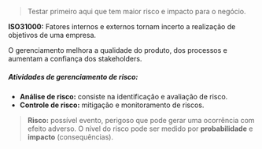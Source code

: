 
>Testar primeiro aqui que tem maior risco e impacto para o negócio.

**ISO31000:** Fatores internos e externos tornam incerto a realização de objetivos de uma empresa.

O gerenciamento melhora a qualidade do produto, dos processos e aumentam a confiança dos stakeholders.

##### Atividades de gerenciamento de risco:

- **Análise de risco:** consiste na identificação e avaliação de risco.
- **Controle de risco:** mitigação e monitoramento de riscos. 

> **Risco:** possível evento, perigoso que pode gerar uma ocorrência com efeito adverso. O nível do risco pode ser medido por **probabilidade** e **impacto** (consequências).



